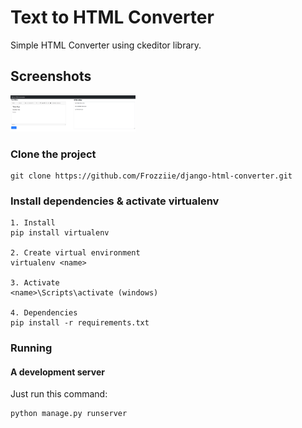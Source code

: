 # Text to HTML Converter
Simple HTML Converter using ckeditor library.

## Screenshots
<img src="./screenshots/text-to-HTML-converter.png" width="200">


### Clone the project

```
git clone https://github.com/Frozziie/django-html-converter.git
```

### Install dependencies & activate virtualenv

```
1. Install
pip install virtualenv

2. Create virtual environment
virtualenv <name>

3. Activate
<name>\Scripts\activate (windows)

4. Dependencies
pip install -r requirements.txt
```

### Running

#### A development server

Just run this command:

```
python manage.py runserver
```